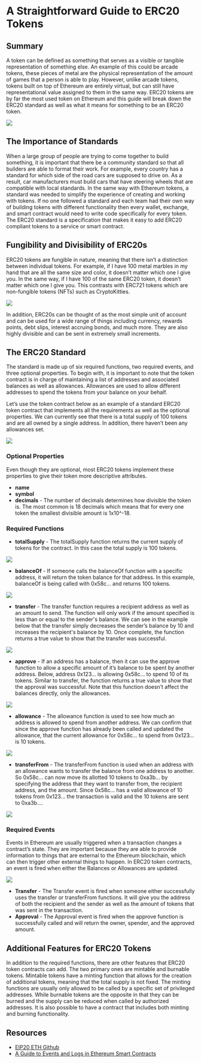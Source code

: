 # A Straightforward Guide to ERC20 Tokens

## Summary

A token can be defined as something that serves as a visible or tangible representation of something else. An example of this could be arcade tokens, these pieces of metal are the physical representation of the amount of games that a person is able to play. However, unlike arcade tokens, tokens built on top of Ethereum are entirely virtual, but can still have representational value assigned to them in the same way. ERC20 tokens are by far the most used token on Ethereum and this guide will break down the ERC20 standard as well as what it means for something to be an ERC20 token.

![](/assets/images/erc20_guide/metal_token.png)

## The Importance of Standards

When a large group of people are trying to come together to build something, it  is important that there be a community standard so that all builders are able to format their work. For example, every country has a standard for which side of the road cars are supposed to drive on. As a result, car manufacturers must build cars that have steering wheels that are compatible with local standards. In the same way with Ethereum tokens, a standard was needed to simplify the experience of creating and working with tokens. If no one followed a standard and each team had their own way of building tokens with different functionality then every wallet, exchange, and smart contract would need to write code specifically for every token. The ERC20 standard is a specification that makes it easy to add ERC20 compliant tokens to a service or smart contract.

## Fungibility and Divisibility of ERC20s

ERC20 tokens are fungible in nature, meaning that there isn’t a distinction between individual tokens. For example, if I have 100 metal marbles in my hand that are all the same size and color, it doesn’t matter which one I give you. In the same way, if I have 100 of the same ERC20 token, it doesn’t matter which one I give you. This contrasts with ERC721 tokens which are non-fungible tokens (NFTs) such as CryptoKitties.

![](/assets/images/uniswap_guide/fungible_tokens.png)

In addition, ERC20s can be thought of as the most simple unit of account and can be used for a wide range of things including currency, rewards points, debt slips, interest accruing bonds, and much more. They are also highly divisible and can be sent in extremely small increments.

## The ERC20 Standard

The standard is made up of six required functions, two required events, and three optional properties. To begin with, it is important to note that the token contract is in charge of maintaining a list of addresses and associated balances as well as allowances. Allowances are used to allow different addresses to spend the tokens from your balance on your behalf.

Let’s use the token contract below as an example of a standard ERC20 token contract that implements all the requirements as well as the optional properties.  We can currently see that there is a total supply of 100 tokens and are all owned by a single address. In addition, there haven’t been any allowances set. 

![](/assets/images/erc20_guide/example_token_contract.png)

### Optional Properties

Even though they are optional, most ERC20 tokens implement these properties to give their token more descriptive attributes.
* **name**
* **symbol** 
* **decimals** - The number of  decimals determines how divisible the token is. The most common is 18 decimals which means that for every one token the smallest divisible amount is 1x10^-18.

### Required Functions

* **totalSupply** - The totalSupply function returns the current supply of tokens for the contract. In this case the total supply is 100 tokens.

![](/assets/images/erc20_guide/total_supply.png)

* **balanceOf** - If someone calls the balanceOf function with a specific address, it will return the token balance for that address. In this example, balanceOf is being called with 0x58c... and returns 100 tokens.

![](/assets/images/erc20_guide/balance_of.png)

* **transfer** - The transfer function requires a recipient address as well as an amount to send. The function will only work if the amount specified is less than or equal to the sender's balance. We can see in the example below that the transfer simply decreases the sender’s balance by 10 and increases the recipient's balance by 10. Once complete, the function returns a true value to show that the transfer was successful.

![](/assets/images/erc20_guide/transfer.png)

* **approve** - If an address has a balance, then it can use the approve function to allow a specific amount of it’s balance to be spent by another address. Below, address 0x123... is allowing 0x58c... to spend 10 of its tokens. Similar to transfer, the function returns a true value to show that the approval was successful. Note that this function doesn’t affect the balances directly, only the allowances.

![](/assets/images/erc20_guide/approve.png)

* **allowance** - The allowance function is used to see how much an address is allowed to spend from another address. We can confirm that since the approve function has already been called and updated the allowance, that the current allowance for 0x58c... to spend from 0x123... is 10 tokens. 

![](/assets/images/erc20_guide/allowance.png)

* **transferFrom** - The transferFrom function is used when an address with an allowance wants to transfer the balance from one address to another. So 0x58c... can now move its allotted 10 tokens to 0xa3b... by specifying the address that they want to transfer from, the recipient address, and the amount. Since 0x58c… has a valid allowance of 10 tokens from 0x123... the transaction is valid and the 10 tokens are sent to 0xa3b....

![](/assets/images/erc20_guide/transfer_from.png)

### Required Events

Events in Ethereum are usually triggered when a transaction changes a contract’s state. They are important because they are able to provide information to things that are external to the Ethereum blockchain, which can then trigger other external things to happen. In ERC20 token contracts, an event is fired when either the Balances or Allowances are updated.

![](/assets/images/erc20_guide/event_summary.png)

* **Transfer** - The Transfer event is fired when someone either successfully uses the transfer or transferFrom functions. It will give you the address of both the recipient and the sender as well as the amount of tokens that was sent in the transaction. 
* **Approval** - The Approval event is fired when the approve function is successfully called and will return the owner, spender, and the approved amount.


## Additional Features for ERC20 Tokens

In addition to the required functions, there are other features that ERC20 token contracts can add. The two primary ones are mintable and burnable tokens. Mintable tokens have a minting function that allows for the creation of additional tokens, meaning that the total supply is not fixed. The minting functions are usually only allowed to be called by a specific set of privileged addresses. While burnable tokens are the opposite in that they can be burned and the supply can be reduced when called by authorized addresses. It is also possible to have a contract that includes both minting and burning functionality.

## Resources

* [EIP20 ETH Github](https://github.com/ethereum/EIPs/blob/master/EIPS/eip-20.md)
* [A Guide to Events and Logs in Ethereum Smart Contracts](https://consensys.net/blog/blockchain-development/guide-to-events-and-logs-in-ethereum-smart-contracts/)